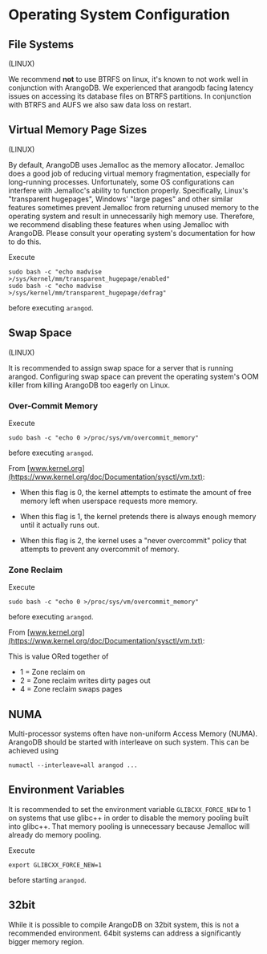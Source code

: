 Operating System Configuration
==============================

File Systems
------------

(LINUX)

We recommend **not** to use BTRFS on linux, it's known to not work
well in conjunction with ArangoDB.  We experienced that arangodb
facing latency issues on accessing its database files on BTRFS
partitions.  In conjunction with BTRFS and AUFS we also saw data loss
on restart.


Virtual Memory Page Sizes
--------------------------

(LINUX)

By default, ArangoDB uses Jemalloc as the memory allocator. Jemalloc does a good
job of reducing virtual memory fragmentation, especially for long-running
processes. Unfortunately, some OS configurations can interfere with Jemalloc's
ability to function properly. Specifically, Linux's "transparent hugepages",
Windows' "large pages" and other similar features sometimes prevent Jemalloc
from returning unused memory to the operating system and result in unnecessarily
high memory use. Therefore, we recommend disabling these features when using
Jemalloc with ArangoDB. Please consult your operating system's documentation for
how to do this.

Execute

    sudo bash -c "echo madvise >/sys/kernel/mm/transparent_hugepage/enabled"
    sudo bash -c "echo madvise >/sys/kernel/mm/transparent_hugepage/defrag"

before executing `arangod`.

Swap Space
----------

(LINUX)

It is recommended to assign swap space for a server that is running arangod.
Configuring swap space can prevent the operating system's OOM killer from
killing ArangoDB too eagerly on Linux.

### Over-Commit Memory

Execute

    sudo bash -c "echo 0 >/proc/sys/vm/overcommit_memory"

before executing `arangod`.

From [www.kernel.org](https://www.kernel.org/doc/Documentation/sysctl/vm.txt):

- When this flag is 0, the kernel attempts to estimate the amount
  of free memory left when userspace requests more memory.

- When this flag is 1, the kernel pretends there is always enough
  memory until it actually runs out.

- When this flag is 2, the kernel uses a "never overcommit"
  policy that attempts to prevent any overcommit of memory.

### Zone Reclaim

Execute

    sudo bash -c "echo 0 >/proc/sys/vm/overcommit_memory"

before executing `arangod`.

From [www.kernel.org](https://www.kernel.org/doc/Documentation/sysctl/vm.txt):

This is value ORed together of

- 1 = Zone reclaim on
- 2 = Zone reclaim writes dirty pages out
- 4 = Zone reclaim swaps pages

NUMA
----

Multi-processor systems often have non-uniform Access Memory (NUMA). ArangoDB
should be started with interleave on such system. This can be achieved using

    numactl --interleave=all arangod ...

Environment Variables
---------------------

It is recommended to set the environment variable `GLIBCXX_FORCE_NEW` to 1 on
systems that use glibc++ in order to disable the memory pooling built into
glibc++. That memory pooling is unnecessary because Jemalloc will already do
memory pooling.

Execute

    export GLIBCXX_FORCE_NEW=1


before starting `arangod`.

32bit
-----

While it is possible to compile ArangoDB on 32bit system, this is not a
recommended environment. 64bit systems can address a significantly bigger
memory region.

